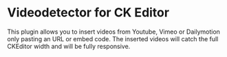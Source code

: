 # Videodetector for CK Editor
This plugin allows you to insert videos from Youtube, Vimeo or Dailymotion only pasting an URL or embed code. The inserted videos will catch the full CKEditor width and will be fully responsive.
